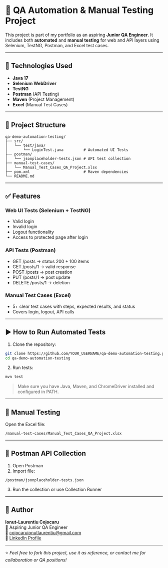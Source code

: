 # 🧪 QA Automation & Manual Testing Project

This project is part of my portfolio as an aspiring **Junior QA Engineer**. It includes both **automated** and **manual testing** for web and API layers using Selenium, TestNG, Postman, and Excel test cases.

---

## 🚀 Technologies Used

- **Java 17**
- **Selenium WebDriver**
- **TestNG**
- **Postman** (API Testing)
- **Maven** (Project Management)
- **Excel** (Manual Test Cases)

---

## 📂 Project Structure

```
qa-demo-automation-testing/
├── src/
│   └── test/java/
│       └── LoginTest.java         # Automated UI Tests
├── postman/
│   └── jsonplaceholder-tests.json # API test collection
├── manual-test-cases/
│   └── Manual_Test_Cases_QA_Project.xlsx
├── pom.xml                        # Maven dependencies
└── README.md
```

---

## ✅ Features

### Web UI Tests (Selenium + TestNG)

- Valid login
- Invalid login
- Logout functionality
- Access to protected page after login

### API Tests (Postman)

- GET /posts → status 200 + 100 items
- GET /posts/1 → valid response
- POST /posts → post creation
- PUT /posts/1 → post update
- DELETE /posts/1 → deletion

### Manual Test Cases (Excel)

- 5+ clear test cases with steps, expected results, and status
- Covers login, logout, API calls

---

## ▶️ How to Run Automated Tests

1. Clone the repository:
```bash
git clone https://github.com/YOUR_USERNAME/qa-demo-automation-testing.git
cd qa-demo-automation-testing
```

2. Run tests:
```bash
mvn test
```

> Make sure you have Java, Maven, and ChromeDriver installed and configured in PATH.

---

## 🧾 Manual Testing

Open the Excel file:
```
/manual-test-cases/Manual_Test_Cases_QA_Project.xlsx
```

---

## 🔗 Postman API Collection

1. Open Postman
2. Import file:
```
/postman/jsonplaceholder-tests.json
```
3. Run the collection or use Collection Runner

---

## 👤 Author

**Ionut-Laurentiu Cojocaru**  
💼 Aspiring Junior QA Engineer  
📧 cojocaruionutlaurentiu@gmail.com  
🔗 [LinkedIn Profile](https://www.linkedin.com/in/ionut-laurențiu-cojocaru-526763297)

---

⭐️ *Feel free to fork this project, use it as reference, or contact me for collaboration or QA positions!*
